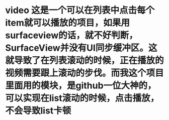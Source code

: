 # video 这是一个可以在列表中点击每个item就可以播放的项目，如果用surfaceview的话，就不好判断，SurfaceView并没有UI同步缓冲区。这就导致了在列表滚动的时候，正在播放的视频需要跟上滚动的步伐。而我这个项目里面用的模块，是github一位大神的，可以实现在list滚动的时候，点击播放，不会导致list卡顿
